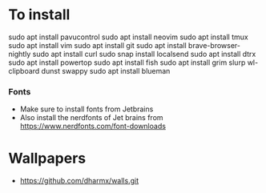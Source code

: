# To install
sudo apt install pavucontrol
sudo apt install neovim
sudo apt install tmux
sudo apt install vim
sudo apt install git
sudo apt install brave-browser-nightly
sudo apt install curl
sudo snap install localsend
sudo apt install dtrx
sudo apt install powertop
sudo apt install fish
sudo apt install grim slurp wl-clipboard dunst swappy
sudo apt install blueman





### Fonts
- Make sure to install fonts from Jetbrains
- Also install the nerdfonts of Jet brains from https://www.nerdfonts.com/font-downloads


# Wallpapers
- https://github.com/dharmx/walls.git
